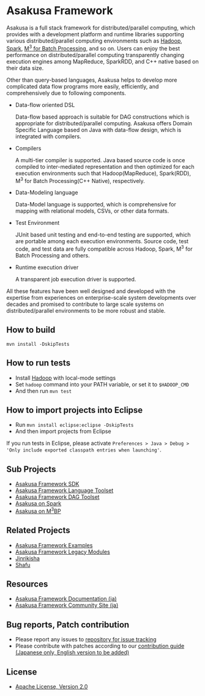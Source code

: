 # Asakusa Framework

Asakusa is a full stack framework for distributed/parallel computing, which provides with a development platform and runtime libraries supporting various distributed/parallel computing environments such as [Hadoop](http://hadoop.apache.org), [Spark](http://spark.apache.org), [M<sup>3</sup> for Batch Processing](https://github.com/fixstars/m3bp), and so on. Users can enjoy the best performance on distributed/parallel computing transparently changing execution engines among MapReduce, SparkRDD, and C++ native based on their data size.

Other than query-based languages, Asakusa helps to develop more complicated data flow programs more easily, efficiently, and comprehensively due to following components.

* Data-flow oriented DSL

  Data-flow based approach is suitable for DAG constructions which is appropriate for distributed/parallel computing. Asakusa offers Domain Specific Language based on Java with data-flow design, which is integrated with compilers.

* Compilers

  A multi-tier compiler is supported. Java based source code is once compiled to inter-mediated representation and then optimized for each execution environments such that Hadoop(MapReduce), Spark(RDD), M<sup>3</sup> for Batch Processing(C++ Native), respectively.

* Data-Modeling language

  Data-Model language is supported, which is comprehensive for mapping with relational models, CSVs, or other data formats.

* Test Environment

  JUnit based unit testing and end-to-end testing are supported, which are portable among each execution environments. Source code, test code, and test data are fully compatible across Hadoop, Spark, M<sup>3</sup> for Batch Processing and others.

* Runtime execution driver

  A transparent job execution driver is supported.

All these features have been well designed and developed with the expertise from experiences on enterprise-scale system developments over decades and promised to contribute to large scale systems on distributed/parallel environments to be more robust and stable.

## How to build

`mvn install -DskipTests`

## How to run tests
* Install [Hadoop](http://hadoop.apache.org/) with local-mode settings
* Set `hadoop` command into your PATH variable, or set it to `$HADOOP_CMD`
* And then run `mvn test`

## How to import projects into Eclipse
* Run `mvn install eclipse:eclipse -DskipTests`
* And then import projects from Eclipse

If you run tests in Eclipse, please activate `Preferences > Java > Debug > 'Only include exported classpath entries when launching'`.

## Sub Projects
* [Asakusa Framework SDK](https://github.com/asakusafw/asakusafw-sdk)
* [Asakusa Framework Language Toolset](https://github.com/asakusafw/asakusafw-compiler)
* [Asakusa Framework DAG Toolset](https://github.com/asakusafw/asakusafw-dag)
* [Asakusa on Spark](https://github.com/asakusafw/asakusafw-spark)
* [Asakusa on M<sup>3</sup>BP](https://github.com/asakusafw/asakusafw-m3bp)

## Related Projects
* [Asakusa Framework Examples](https://github.com/asakusafw/asakusafw-examples)
* [Asakusa Framework Legacy Modules](https://github.com/asakusafw/asakusafw-legacy)
* [Jinrikisha](https://github.com/asakusafw/asakusafw-starter)
* [Shafu](https://github.com/asakusafw/asakusafw-shafu)

## Resources
* [Asakusa Framework Documentation (ja)](http://docs.asakusafw.com/)
* [Asakusa Framework Community Site (ja)](http://asakusafw.com)

## Bug reports, Patch contribution
* Please report any issues to [repository for issue tracking](https://github.com/asakusafw/asakusafw-issues/issues)
* Please contribute with patches according to our [contribution guide (Japanese only, English version to be added)](http://docs.asakusafw.com/latest/release/ja/html/contribution.html)

## License
* [Apache License, Version 2.0](http://www.apache.org/licenses/LICENSE-2.0)
